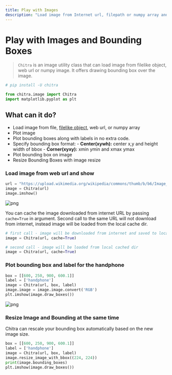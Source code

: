```yaml
---
title: Play with Images
description: "Load image from Internet url, filepath or numpy array and plot bounding boxes on the images easily"
---
```


# Play with Images and Bounding Boxes

> `Chitra` is an image utility class that can load image from filelike object, web url or numpy image. It offers drawing bounding box over the image.


```python
# pip install -U chitra

from chitra.image import Chitra
import matplotlib.pyplot as plt
```

## What can it do?
- Load image from file, [filelike object](https://docs.python.org/3/glossary.html#term-file-like-object), web url, or numpy array
- Plot image
- Plot bounding boxes along with labels in no extra code.
- Specify bounding box format:
       - **Center(xywh):** center x,y and height width of bbox
       - **Corner(xyxy):** xmin ymin and xmax ymax
- Plot bounding box on image
- Resize Bounding Boxes with image resize


### Load image from web url and show

```python
url = "https://upload.wikimedia.org/wikipedia/commons/thumb/b/b6/Image_created_with_a_mobile_phone.png/1200px-Image_created_with_a_mobile_phone.png"
image = Chitra(url)
image.imshow()
```

![png](output_6_0.png)

You can cache the image downloaded from internet URL by passing `cache=True` in argument.
Second call to the same URL will not download from internet, instead image will be loaded from the local cache dir.
```python
# first call - image will be downloaded from internet and saved to local cache dir
image = Chitra(url, cache=True)

# second call - image will be loaded from local cached dir
image = Chitra(url, cache=True)
```


### Plot bounding box and label for the handphone

```python
box = [[600, 250, 900, 600.1]]
label = ['handphone']
image = Chitra(url, box, label)
image.image = image.image.convert('RGB')
plt.imshow(image.draw_boxes())
```

![png](output_8_1.png)

### Resize Image and Bounding at the same time
Chitra can rescale your bounding box automatically based on the new image size.

```python
box = [[600, 250, 900, 600.1]]
label = ['handphone']
image = Chitra(url, box, label)
image.resize_image_with_bbox((224, 224))
print(image.bounding_boxes)
plt.imshow(image.draw_boxes())
```
